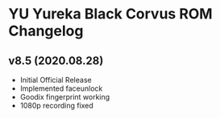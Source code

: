 # YU Yureka Black Corvus ROM Changelog

## v8.5 (2020.08.28)
- Initial Official Release
- Implemented faceunlock
- Goodix fingerprint working
- 1080p recording fixed
